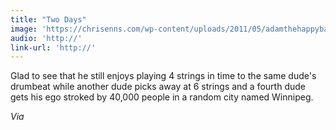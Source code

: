 ```yaml
---
title: "Two Days"
image: 'https://chrisenns.com/wp-content/uploads/2011/05/adamthehappybassist.jpg'
audio: 'http://'
link-url: 'http://'
---
```

<p>Glad to see that he still enjoys playing 4 strings in time to the same dude's drumbeat while another dude picks away at 6 strings and a fourth dude gets his ego stroked by 40,000 people in a random city named Winnipeg.</p>
<p><em>Via <a href="http://afghancoatandcigs.tumblr.com/post/5993303038/i-had-to-post-this-immediately-from-tonights>this tumblr</a> from their show in Winnipeg, Manitoba, Canada last night.</em></p>
